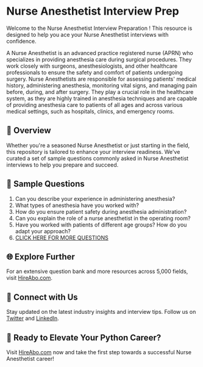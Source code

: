 # Nurse Anesthetist Interview Prep

Welcome to the Nurse Anesthetist Interview Preparation ! This resource is designed to help you ace your Nurse Anesthetist interviews with confidence.

A Nurse Anesthetist is an advanced practice registered nurse (APRN) who specializes in providing anesthesia care during surgical procedures. They work closely with surgeons, anesthesiologists, and other healthcare professionals to ensure the safety and comfort of patients undergoing surgery. Nurse Anesthetists are responsible for assessing patients' medical history, administering anesthesia, monitoring vital signs, and managing pain before, during, and after surgery. They play a crucial role in the healthcare system, as they are highly trained in anesthesia techniques and are capable of providing anesthesia care to patients of all ages and across various medical settings, such as hospitals, clinics, and emergency rooms.

## 🚀 Overview

Whether you're a seasoned Nurse Anesthetist or just starting in the field, this repository is tailored to enhance your interview readiness. We've curated a set of sample questions commonly asked in Nurse Anesthetist interviews to help you prepare and succeed.

## 📝 Sample Questions

1. Can you describe your experience in administering anesthesia?
2. What types of anesthesia have you worked with?
3. How do you ensure patient safety during anesthesia administration?
4. Can you explain the role of a nurse anesthetist in the operating room?
5. Have you worked with patients of different age groups? How do you adapt your approach?
6. [CLICK HERE FOR MORE QUESTIONS](https://hireabo.com/job/2_1_29/Nurse%20Anesthetist)

## 🌐 Explore Further

For an extensive question bank and more resources across 5,000 fields, visit [HireAbo.com](https://www.hireabo.com).

## 📱 Connect with Us

Stay updated on the latest industry insights and interview tips. Follow us on [Twitter](https://twitter.com/hireabo) and [LinkedIn](https://www.linkedin.com/in/hire-abo-3609972a8/).

## 🚀 Ready to Elevate Your Python Career?

Visit [HireAbo.com](https://www.hireabo.com) now and take the first step towards a successful Nurse Anesthetist career!